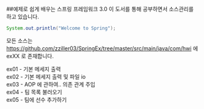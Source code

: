 
##예제로 쉽게 배우는 스프링 프레임워크 3.0
이 도서를 통해 공부하면서 소스관리를 하고 있습니다.
```java
System.out.println("Welcome to Spring");
```


모든 소스는 https://github.com/zziller03/SpringEx/tree/master/src/main/java/com/hwi 에 exXX 로 존재합니다.

ex01 - 기본 메세지 출력<br>
ex02 - 기본 메세지 출력 및 파일 io<br>
ex03 - AOP 에 관하여.. 의존 관계 주입<br>
ex04 - 팀 목록 불러오기<br>
ex05 - 팀에 선수 추가하기<br>
